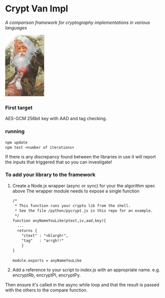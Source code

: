 # Crypt Van Impl
*A comparison framework for cryptography implementations in various languages*

![Rip Van Winkle](/public/img/RipVanWinkle.jpg)

### First target
AES-GCM 256bit key with AAD and tag checking.

### running
```
npm update
npm test <number of iterations>
```

If there is any discrepancy found between the libraries in use it will report the
inputs that triggered that so you can investigate!

### To add your library to the framework

1. Create a Node.js wrapper (async or sync) for your the algorithm spec above
   The wrapper module needs to expose a single function

   ```        
   /*
    * This function runs your crypto lib from the shell.
    * See the file /python/pycrypt.js in this repo for an example.
    */
   function anyNameYouLike(ptext,iv,aad,key){
     ...
     returns {
       "ctext" : "<blargh!",
       "tag"   : "arrgh!!"
       }
   }

   module.exports = anyNameYouLike     
   ```

2. Add a reference to your script to index.js with an appropriate name.
e.g. encryptRb, encryptPl, encryptPy.

Then ensure it's called in the async while loop and that the result is passed with the others
to the compare function.
